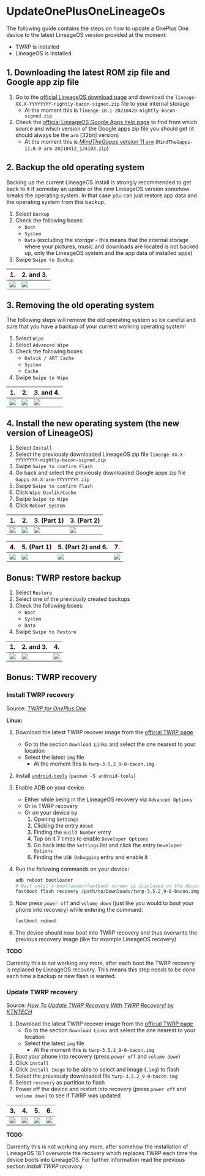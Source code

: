 # UpdateOnePlusOneLineageOs

The following guide contains the steps on how to update a OnePlus One device to the latest LineageOS version provided at the moment:

- TWRP is installed
- LineageOS is installed

## 1. Downloading the latest ROM zip file and Google app zip file

1. Go to the [official LineageOS download page](https://download.lineageos.org/bacon) and download the `lineage-XX.X-YYYYYYYY-nightly-bacon-signed.zip` file to your internal storage
   - At the moment this is `lineage-18.1-20210429-nightly-bacon-signed.zip`
2. Check the [official LineageOS Google Apps help page](https://wiki.lineageos.org/gapps.html) to find from which source and which version of the Google apps zip file you should get (it should always be the `arm` [32bit] version)
   - At the moment this is [*MindTheGapps* version 11 `arm`](https://androidfilehost.com/?w=files&flid=322935) (`MindTheGapps-11.0.0-arm-20210412_124103.zip`)

## 2. Backup the old operating system

Backing up the current LineageOS install is strongly recommended to get back to it if someday an update or the new LineageOS version somehow breaks the operating system.
In that case you can just restore app data and the operating system from this backup.

1. Select `Backup`
2. Check the following boxes:
   - `Boot`
   - `System`
   - `Data` (excluding the *storage* - this means that the internal storage where your pictures, music and downloads are located is not backed up, only the LineageOS system and the app data of installed apps)
3. Swipe `Swipe to Backup`

| 1. | 2. and 3. |
| --- | --- |
| ![](res/twrp_home.png)| ![](res/twrp_backup.png)|

## 3. Removing the old operating system

The following steps will remove the old operating system so be careful and sure that you have a backup of your current working operating system!

1. Select `Wipe`
2. Select `Advanced Wipe`
3. Check the following boxes:
   - `Dalvik / ART Cache`
   - `System`
   - `Cache`
4. Swipe `Swipe to Wipe`

| 1. | 2. | 3. and 4. |
| --- | --- | --- |
| ![](res/twrp_home.png)| ![](res/twrp_wipe.png)| ![](res/twrp_wipe_dialog.png)|

## 4. Install the new operating system (the new version of LineageOS)

1. Select `Install`
2. Select the previously downloaded LineageOS zip file `lineage-XX.X-YYYYYYYY-nightly-bacon-signed.zip`
3. Swipe `Swipe to confirm Flash`
4. Go back and select the previously downloaded Google apps zip file `Gapps-XX.X-arm-YYYYYYYY.zip`
5. Swipe `Swipe to confirm Flash`
6. Click `Wipe Davlik/Cache`
7. Swipe `Swipe to Wipe`
8. Click `Reboot System`

| 1. | 2. | 3. (Part 1) | 3. (Part 2) |
| --- | --- | --- | --- |
| ![](res/twrp_home.png)| ![](res/twrp_install_zip.png)| ![](res/twrp_install_zip_lineageos.png)| ![](res/twrp_install_zip_lineageos_finished.png)|

| 4. | 5. (Part 1) | 5. (Part 2) and 6. | 7. |
| --- | --- | --- | --- |
| ![](res/twrp_install_zip.png)| ![](res/twrp_install_zip_google_apps.png)|  ![](res/twrp_install_zip_google_apps_finished.png)| ![](res/twrp_install_zip_finished_wipe_cache.png)|

## Bonus: TWRP restore backup

1. Select `Restore`
2. Select one of the previously created backups
3. Check the following boxes:
   - `Boot`
   - `System`
   - `Data`
4. Swipe `Swipe to Restore`

| 1. | 2. and 3. | 4. |
| --- | --- | --- |
| ![](res/twrp_home.png)| ![](res/twrp_restore.png)|![](res/twrp_restore_dialog.png)|

## Bonus: TWRP recovery

### Install TWRP recovery

Source: [*TWRP for OnePlus One*](https://twrp.me/oneplus/oneplusone.html)

**Linux:**

1. Download the latest TWRP recover image from the [official TWRP page](https://twrp.me/oneplus/oneplusone.html)
   - Go to the section `Download Links` and select the one nearest to your location
   - Select the latest `img` file
     - At the moment this is `twrp-3.5.2_9-0-bacon.img`
2. Install [`android-tools`](https://archlinux.org/packages/community/x86_64/android-tools/) (`pacman -S android-tools`)
3. Enable ADB on your device
   - Either while being in the LineageOS recovery via `Advanced Options`
   - Or in TWRP recovery
   - Or on your device by
     1. Opening `Settings`
     2. Clicking the entry `About`
     3. Finding the `Build Number` entry
     4. Tap on it 7 times to enable `Developer Options`
     5. Go back into the `Settings` list and click the entry `Developer Options`
     6. Finding the `USB Debugging` entry and enable it
4. Run the following commands on your device:

   ```sh
   adb reboot bootloader
   # Wait until a bootloader/fastboot screen is displayed on the device screen
   fastboot flash recovery /path/to/Downloads/twrp-3.5.2_9-0-bacon.img
   ```

5. Now press `power off` and `volume down` (just like you would to boot your phone into recovery) while entering the command:

   ```sh
   fastboot reboot
   ```

6. The device should now boot into TWRP recovery and thus overwrite the previous recovery image (like for example LineageOS recovery)

**TODO:**

Currently this is not working any more, after each boot the TWRP recovery is replaced by LineageOS recovery.
This means this step needs to be done each time a backup or new flash is wanted.

### Update TWRP recovery

Source: [*How To Update TWRP Recovery With TWRP Recovery!* by *KTNTECH*](https://www.youtube.com/watch?v=WAXyPXRkCb0)

1. Download the latest TWRP recover image from the [official TWRP page](https://twrp.me/oneplus/oneplusone.html)
   - Go to the section `Download Links` and select the one nearest to your location
   - Select the latest `img` file
     - At the moment this is `twrp-3.5.2_9-0-bacon.img`
2. Boot your phone into recovery (press `power off` and `volume down`)
3. Click `install`
4. Click `Install Image` to be able to select and image (`.img`) to flash
5. Select the previously downloaded file `twrp-3.5.2_9-0-bacon.img`
6. Select `recovery` as partition to flash
7. Power off the device and restart into recovery (press `power off` and `volume down`) to see if TWRP was updated

| 3. | 4. | 5. | 6. |
| --- | --- | --- | --- |
| ![](res/twrp_home.png)| ![](res/twrp_install_zip.png)| ![](res/twrp_install_image.png)| ![](res/twrp_install_image_recovery.png)|

**TODO:**

Currently this is not working any more, after somehow the installation of LineageOS 18.1 overwrote the recovery which replaces TWRP each time the device boots into LineageOS.
For further information read the previous section *Install TWRP recovery*.
